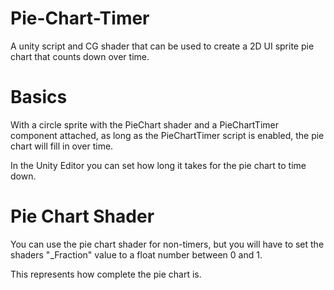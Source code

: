 # Pie-Chart-Timer
A unity script and CG shader that can be used to create a 2D UI sprite pie chart that counts down over time.

# Basics

With a circle sprite with the PieChart shader and a PieChartTimer component attached, as long as the PieChartTimer script is enabled, the pie chart will fill in over time.

In the Unity Editor you can set how long it takes for the pie chart to time down.


# Pie Chart Shader

You can use the pie chart shader for non-timers, but you will have to set the shaders "_Fraction" value to a float number between 0 and 1.

This represents how complete the pie chart is.


